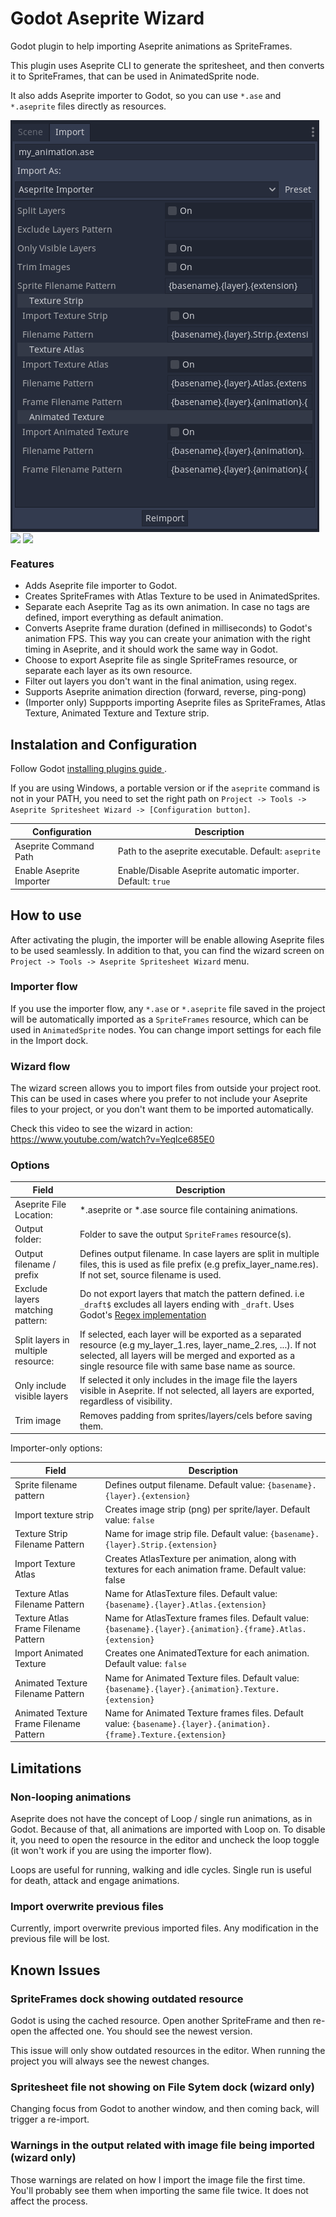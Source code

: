 # Godot Aseprite Wizard

Godot plugin to help importing Aseprite animations as SpriteFrames.

This plugin uses Aseprite CLI to generate the spritesheet, and then converts it to SpriteFrames, that can be used in AnimatedSprite node.

It also adds Aseprite importer to Godot, so you can use `*.ase` and `*.aseprite` files directly as resources.

<img align="center" src="./screenshots/import_dock.png" />

<img align="center" src="./screenshots/main_screen.png" />

<img align="center" src="./screenshots/aseprite_godot.png" />

### Features

- Adds Aseprite file importer to Godot.
- Creates SpriteFrames with Atlas Texture to be used in AnimatedSprites.
- Separate each Aseprite Tag as its own animation. In case no tags are defined, import everything as default animation.
- Converts Aseprite frame duration (defined in milliseconds) to Godot's animation FPS. This way you can create your animation with the right timing in Aseprite, and it should work the same way in Godot.
- Choose to export Aseprite file as single SpriteFrames resource, or separate each layer as its own resource.
- Filter out layers you don't want in the final animation, using regex.
- Supports Aseprite animation direction (forward, reverse, ping-pong)
- (Importer only) Suppports importing Aseprite files as SpriteFrames, Atlas Texture, Animated Texture and Texture strip.


## Instalation and Configuration

Follow Godot [ installing plugins guide ]( https://docs.godotengine.org/en/stable/tutorials/plugins/editor/installing_plugins.html).

If you are using Windows, a portable version or if the `aseprite` command is not in your PATH, you need to set the right path on `Project -> Tools -> Aseprite Spritesheet Wizard -> [Configuration button]`.

| Configuration           | Description |
| ----------------------- | ----------- |
| Aseprite Command Path   | Path to the aseprite executable. Default: `aseprite` |
| Enable Aseprite Importer   | Enable/Disable Aseprite automatic importer. Default: `true` |

## How to use

After activating the plugin, the importer will be enable allowing Aseprite files to be used seamlessly. In addition to that, you can find the wizard screen on `Project -> Tools -> Aseprite Spritesheet Wizard` menu.

### Importer flow

If you use the importer flow, any `*.ase` or `*.aseprite` file saved in the project will be automatically imported as a `SpriteFrames` resource, which can be used in `AnimatedSprite` nodes. You can change import settings for each file in the Import dock.

### Wizard flow

The wizard screen allows you to import files from outside your project root. This can be used in cases where you prefer to not include your Aseprite files to your project, or you don't want them to be imported automatically.

Check this video to see the wizard in action: https://www.youtube.com/watch?v=Yeqlce685E0

### Options

| Field                   | Description |
| ----------------------- | ----------- |
| Aseprite File Location: | *.aseprite or *.ase source file containing animations. |
| Output folder:          | Folder to save the output `SpriteFrames` resource(s). |
| Output filename / prefix | Defines output filename. In case layers are split in multiple files, this is used as file prefix (e.g prefix_layer_name.res). If not set, source filename is used.|
| Exclude layers matching pattern: | Do not export layers that match the pattern defined. i.e `_draft$` excludes all layers ending with `_draft`. Uses Godot's [Regex implementation](https://docs.godotengine.org/en/stable/classes/class_regex.html)  |
| Split layers in multiple resource: | If selected, each layer will be exported as a separated resource (e.g my_layer_1.res, layer_name_2.res, ...). If not selected, all layers will be merged and exported as a single resource file with same base name as source.  |
| Only include visible layers | If selected it only includes in the image file the layers visible in Aseprite. If not selected, all layers are exported, regardless of visibility.|
| Trim image | Removes padding from sprites/layers/cels before saving them. |

Importer-only options:

| Field                   | Description |
| ----------------------- | ----------- |
| Sprite filename pattern | Defines output filename. Default value: `{basename}.{layer}.{extension}` |
| Import texture strip | Creates image strip (png) per sprite/layer. Default value: `false` |
| Texture Strip Filename Pattern | Name for image strip file. Default value: `{basename}.{layer}.Strip.{extension}` |
| Import Texture Atlas | Creates AtlasTexture per animation, along with textures for each animation frame. Default value: false |
| Texture Atlas Filename Pattern | Name for AtlasTexture files. Default value: `{basename}.{layer}.Atlas.{extension}` |
| Texture Atlas Frame Filename Pattern | Name for AtlasTexture frames files. Default value: `{basename}.{layer}.{animation}.{frame}.Atlas.{extension}` |
| Import Animated Texture | Creates one AnimatedTexture for each animation. Default value: `false` |
| Animated Texture Filename Pattern | Name for Animated Texture files. Default value: `{basename}.{layer}.{animation}.Texture.{extension}` |
| Animated Texture Frame Filename Pattern | Name for Animated Texture frames files. Default value: `{basename}.{layer}.{animation}.{frame}.Texture.{extension}` |


## Limitations

### Non-looping animations

Aseprite does not have the concept of Loop / single run animations, as in Godot. Because of that, all animations are imported with Loop on. To disable it, you need to open the resource in the editor and uncheck the loop toggle (it won't work if you are using the importer flow).

Loops are useful for running, walking and idle cycles. Single run is useful for death, attack and engage animations.

### Import overwrite previous files

Currently, import overwrite previous imported files. Any modification in the previous file will be lost.

## Known Issues


### SpriteFrames dock showing outdated resource

Godot is using the cached resource. Open another SpriteFrame and then re-open the affected one. You should see the newest version.

This issue will only show outdated resources in the editor. When running the project you will always see the newest changes.


###  Spritesheet file not showing on File Sytem dock (wizard only)

Changing focus from Godot to another window, and then coming back, will trigger a re-import.


### Warnings in the output related with image file being imported (wizard only)

Those warnings are related on how I import the image file the first time. You'll probably see them when importing the same file twice. It does not affect the process.


